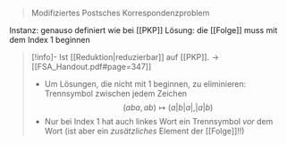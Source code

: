 > Modifiziertes Postsches Korrespondenzproblem

Instanz: genauso definiert wie bei [[PKP]]
Lösung: die [[Folge]] muss mit dem Index $1$ beginnen

> [!info]- Ist [[Reduktion|reduzierbar]] auf [[PKP]]. -> [[FSA_Handout.pdf#page=347]]
> - Um Lösungen, die nicht mit $1$ beginnen, zu eliminieren: Trennsymbol zwischen jedem Zeichen
> $$(aba, ab) \mapsto (a|b|a|, |a|b)$$
> - Nur bei Index $1$ hat auch linkes Wort ein Trennsymbol _vor_ dem Wort (ist aber ein _zusätzliches_ Element der [[Folge]]!!)





